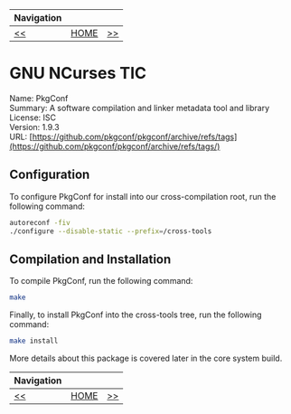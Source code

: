 | Navigation |||
| --- | --- | ---: |
| [<<](./CrossCompileAutoconf.md) | [HOME](./README.md) | [>>](./CrossCompileGMP.md) |

# GNU NCurses TIC

Name: PkgConf<br />
Summary: A software compilation and linker metadata tool and library<br />
License: ISC<br />
Version: 1.9.3<br />
URL: [https://github.com/pkgconf/pkgconf/archive/refs/tags](https://github.com/pkgconf/pkgconf/archive/refs/tags/)<br />

## Configuration

To configure PkgConf for install into our cross-compilation root, run the following command:

```bash
autoreconf -fiv
./configure --disable-static --prefix=/cross-tools
```

## Compilation and Installation

To compile PkgConf, run the following command:

```bash
make
```

Finally, to install PkgConf into the cross-tools tree, run the following command:

```bash
make install
```

More details about this package is covered later in the core system build.

| Navigation |||
| --- | --- | ---: |
| [<<](./CrossCompileAutoconf.md) | [HOME](./README.md) | [>>](./CrossCompileGMP.md) |

